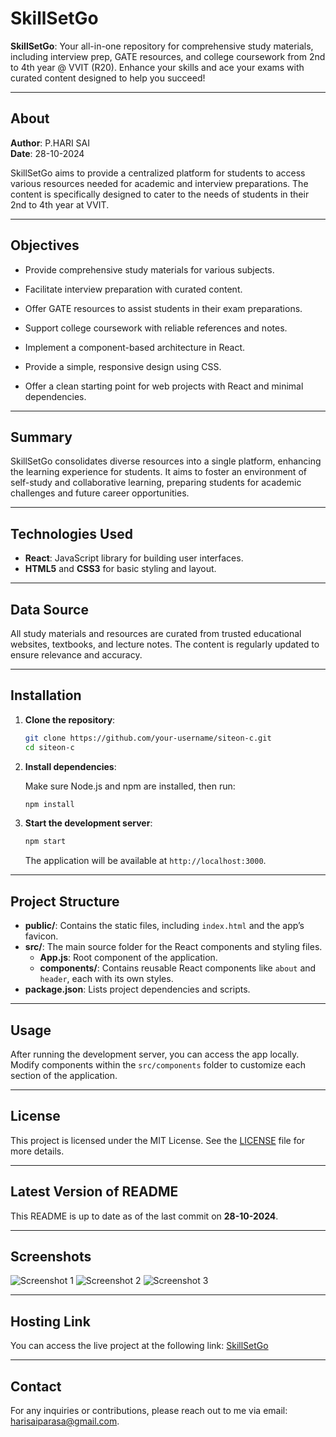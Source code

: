 
# SkillSetGo

**SkillSetGo**: Your all-in-one repository for comprehensive study materials, including interview prep, GATE resources, and college coursework from 2nd to 4th year @ VVIT (R20). Enhance your skills and ace your exams with curated content designed to help you succeed!

---

## About

**Author**: P.HARI SAI   
**Date**: 28-10-2024


SkillSetGo aims to provide a centralized platform for students to access various resources needed for academic and interview preparations. The content is specifically designed to cater to the needs of students in their 2nd to 4th year at VVIT.

---

## Objectives

- Provide comprehensive study materials for various subjects.
- Facilitate interview preparation with curated content.
- Offer GATE resources to assist students in their exam preparations.
- Support college coursework with reliable references and notes.

- Implement a component-based architecture in React.
- Provide a simple, responsive design using CSS.
- Offer a clean starting point for web projects with React and minimal dependencies.

---


## Summary

SkillSetGo consolidates diverse resources into a single platform, enhancing the learning experience for students. It aims to foster an environment of self-study and collaborative learning, preparing students for academic challenges and future career opportunities.

---

## Technologies Used

- **React**: JavaScript library for building user interfaces.
- **HTML5** and **CSS3** for basic styling and layout.

---
## Data Source

All study materials and resources are curated from trusted educational websites, textbooks, and lecture notes. The content is regularly updated to ensure relevance and accuracy.

---

## Installation

1. **Clone the repository**:

   ```bash
   git clone https://github.com/your-username/siteon-c.git
   cd siteon-c
   ```

2. **Install dependencies**:

   Make sure Node.js and npm are installed, then run:

   ```bash
   npm install
   ```

3. **Start the development server**:

   ```bash
   npm start
   ```

   The application will be available at `http://localhost:3000`.

---

## Project Structure

- **public/**: Contains the static files, including `index.html` and the app’s favicon.
- **src/**: The main source folder for the React components and styling files.
  - **App.js**: Root component of the application.
  - **components/**: Contains reusable React components like `about` and `header`, each with its own styles.
- **package.json**: Lists project dependencies and scripts.

---

## Usage

After running the development server, you can access the app locally. Modify components within the `src/components` folder to customize each section of the application.

---

## License

This project is licensed under the MIT License. See the [LICENSE](LICENSE) file for more details.

---

## Latest Version of README

This README is up to date as of the last commit on **28-10-2024**.

---

## Screenshots

![Screenshot 1](path/to/screenshot1.png)
![Screenshot 2](path/to/screenshot2.png)
![Screenshot 3](path/to/screenshot3.png)

---

## Hosting Link

You can access the live project at the following link: [SkillSetGo](https://skillsetgo.netlify.app/)

---

## Contact

For any inquiries or contributions, please reach out to me via email: [harisaiparasa@gmail.com](mailto:harisaiparasa@gmail.com).
